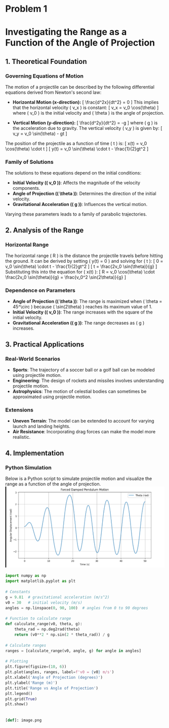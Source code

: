# Problem 1
# Investigating the Range as a Function of the Angle of Projection

## 1. Theoretical Foundation

### Governing Equations of Motion

The motion of a projectile can be described by the following differential equations derived from Newton's second law:

- **Horizontal Motion (x-direction):**
  \[
  \frac{d^2x}{dt^2} = 0
  \]
  This implies that the horizontal velocity \( v_x \) is constant:
  \[
  v_x = v_0 \cos(\theta)
  \]
  where \( v_0 \) is the initial velocity and \( \theta \) is the angle of projection.

- **Vertical Motion (y-direction):**
  \[
  \frac{d^2y}{dt^2} = -g
  \]
  where \( g \) is the acceleration due to gravity. The vertical velocity \( v_y \) is given by:
  \[
  v_y = v_0 \sin(\theta) - gt
  \]

The position of the projectile as a function of time \( t \) is:
\[
x(t) = v_0 \cos(\theta) \cdot t
\]
\[
y(t) = v_0 \sin(\theta) \cdot t - \frac{1}{2}gt^2
\]

### Family of Solutions

The solutions to these equations depend on the initial conditions:
- **Initial Velocity (\( v_0 \))**: Affects the magnitude of the velocity components.
- **Angle of Projection (\( \theta \))**: Determines the direction of the initial velocity.
- **Gravitational Acceleration (\( g \))**: Influences the vertical motion.

Varying these parameters leads to a family of parabolic trajectories.

## 2. Analysis of the Range

### Horizontal Range

The horizontal range \( R \) is the distance the projectile travels before hitting the ground. It can be derived by setting \( y(t) = 0 \) and solving for \( t \):
\[
0 = v_0 \sin(\theta) \cdot t - \frac{1}{2}gt^2
\]
\[
t = \frac{2v_0 \sin(\theta)}{g}
\]
Substituting this into the equation for \( x(t) \):
\[
R = v_0 \cos(\theta) \cdot \frac{2v_0 \sin(\theta)}{g} = \frac{v_0^2 \sin(2\theta)}{g}
\]

### Dependence on Parameters

- **Angle of Projection (\( \theta \))**: The range is maximized when \( \theta = 45^\circ \) because \( \sin(2\theta) \) reaches its maximum value of 1.
- **Initial Velocity (\( v_0 \))**: The range increases with the square of the initial velocity.
- **Gravitational Acceleration (\( g \))**: The range decreases as \( g \) increases.

## 3. Practical Applications

### Real-World Scenarios

- **Sports**: The trajectory of a soccer ball or a golf ball can be modeled using projectile motion.
- **Engineering**: The design of rockets and missiles involves understanding projectile motion.
- **Astrophysics**: The motion of celestial bodies can sometimes be approximated using projectile motion.

### Extensions

- **Uneven Terrain**: The model can be extended to account for varying launch and landing heights.
- **Air Resistance**: Incorporating drag forces can make the model more realistic.

## 4. Implementation

### Python Simulation

Below is a Python script to simulate projectile motion and visualize the range as a function of the angle of projection.
![alt text](image-1.png)
```python
import numpy as np
import matplotlib.pyplot as plt

# Constants
g = 9.81  # gravitational acceleration (m/s^2)
v0 = 30   # initial velocity (m/s)
angles = np.linspace(0, 90, 100)  # angles from 0 to 90 degrees

# Function to calculate range
def calculate_range(v0, theta, g):
    theta_rad = np.deg2rad(theta)
    return (v0**2 * np.sin(2 * theta_rad)) / g

# Calculate ranges
ranges = [calculate_range(v0, angle, g) for angle in angles]

# Plotting
plt.figure(figsize=(10, 6))
plt.plot(angles, ranges, label=f'v0 = {v0} m/s')
plt.xlabel('Angle of Projection (degrees)')
plt.ylabel('Range (m)')
plt.title('Range vs Angle of Projection')
plt.legend()
plt.grid(True)
plt.show()


[def]: image.png